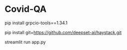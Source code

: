 # Covid-QA

pip install grpcio-tools==1.34.1

pip install git+https://github.com/deepset-ai/haystack.git

streamlit run app.py
